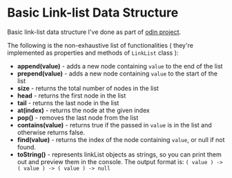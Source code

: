 # Basic Link-list Data Structure

Basic link-list data structure I've done as part of [odin project](https://www.theodinproject.com/lessons/javascript-linked-lists).

The following is the non-exhaustive list of functionalities ( they're implemented as properties and methods of ``LinkList`` class ):

- **append(value)** - adds a new node containing `value` to the end of the list<br>
- **prepend(value)** - adds a new node containing `value` to the start of the list<br>
- **size** - returns the total number of nodes in the list<br>
- **head** - returns the first node in the list<br>
- **tail** - returns the last node in the list<br>
- **at(index)** - returns the node at the given index<br>
- **pop()** - removes the last node from the list<br>
- **contains(value)** - returns true if the passed in `value` is in the list and otherwise returns false.<br>
- **find(value)** - returns the index of the node containing `value`, or null if not found.<br>
- **toString()** - represents linkList objects as strings, so you can print them out and preview them in the console. The output format is: `( value ) -> ( value ) -> ( value ) -> null`<br>
